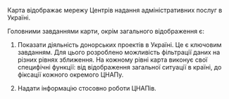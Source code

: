 Карта відображає мережу Центрів надання адміністративних послуг в Україні.

Головними завданнями карти, окрім загального відображення є:

1. Показати діяльність донорських проектів в Україні. Це є ключовим завданням. Для цього розроблено можливість фільтрації даних на різних рівнях зближення. На кожному рівні карта виконує свої специфічні функції: від відображення загальної ситуації в країні, до фіксації кожного окремого ЦНАПу.

2. Надати інформацію стосовно роботи ЦНАПів.
